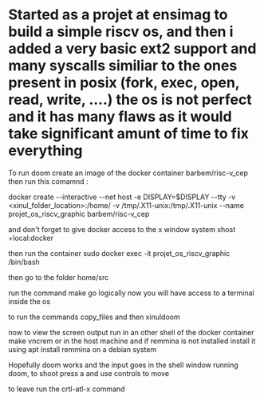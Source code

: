 # Started as a projet at ensimag to build a simple riscv os, and then i added a very basic ext2 support and many syscalls similiar to the ones present in posix (fork, exec, open, read, write, ....) the os is not perfect and it has many flaws as it would take significant amunt of time to fix everything

To run doom 
create an image of the docker container barbem/risc-v_cep
then run this comamnd :

docker create --interactive --net host -e  DISPLAY=$DISPLAY --tty -v <xinul_folder_location>:/home/ -v /tmp/.X11-unix:/tmp/.X11-unix --name projet_os_riscv_graphic barbem/risc-v_cep 

and don't forget to give docker access to the x window system
xhost +local:docker

then run the container
sudo docker exec -it  projet_os_riscv_graphic /bin/bash 

then go to the folder home/src 

run the command make go
logically now you will have access to a terminal inside the os 

to run the commands
copy_files
and then xinuldoom

now to view the screen output 
run in an other shell of the docker container make vncrem or in the host machine and if remmina is not installed install it using apt install  remmina on a debian system

Hopefully doom works and the input goes in the shell window running doom, to shoot press a and use controls to move

to leave run the crtl-atl-x command 